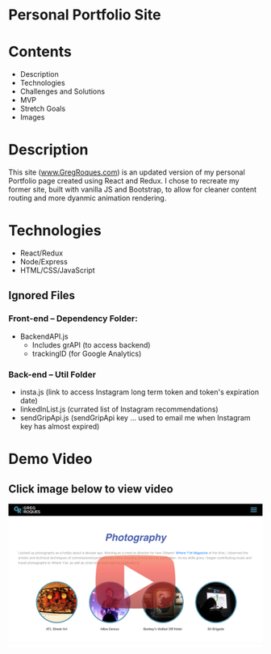 # Personal Portfolio Site

# Contents

* Description
* Technologies
* Challenges and Solutions
* MVP
* Stretch Goals
* Images

# Description
This site (www.GregRoques.com) is an updated version of my personal Portfolio page created using React and Redux. I chose to recreate my former site, built with vanilla JS and Bootstrap, to allow for cleaner content routing and more dyanmic animation rendering.

# Technologies
- React/Redux
- Node/Express
- HTML/CSS/JavaScript

## Ignored Files
### Front-end – Dependency Folder:
- BackendAPI.js
    - Includes grAPI (to access backend)
    - trackingID (for Google Analytics)

### Back-end – Util Folder
- insta.js (link to access Instagram long term token and token's expiration date)
- linkedInList.js (currated list of Instagram recommendations)
- sendGripApi.js (sendGripApi key ... used to email me when Instagram key has almost expired)



# Demo Video
## Click image below to view video

[![demo video](./frontend/public/readMeImages/readMe_main.png)](https://youtu.be/YhksUFOM09Q)

  
